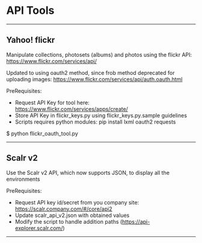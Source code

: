 # API Tools

<!--
---

## Amazon Cloud Drive

Consumer version of the AWS S3: Simple Storage Service, which has a separate API than boto.
https://developer.amazon.com/public/apis/experience/cloud-drive

Currently WORK IN PROGRESS...

PreRequisites:
* Register your profile here: https://developer.amazon.com/lwa/sp/overview.html
* Whitelist your app here: https://developer.amazon.com/cd/sp/overview.html
* Store API Key in amazon_keys.py using amazon_keys.py.sample guidelines
* Scripts requires python modules: pip install boto

$ python amazon_cloud_tool.py

-->
---

## Yahoo! flickr

Manipulate collections, photosets (albums) and photos using the flickr API:
https://www.flickr.com/services/api/

Updated to using oauth2 method, since frob method deprecated for uploading images:
https://www.flickr.com/services/api/auth.oauth.html

PreRequisites:
* Request API Key for tool here: https://www.flickr.com/services/apps/create/
* Store API Key in flickr_keys.py using flickr_keys.py.sample guidelines
* Scripts requires python modules: pip install lxml oauth2 requests

$ python flickr_oauth_tool.py

---

## Scalr v2

Use the Scalr v2 API, which now supports JSON, to display all the environments

PreRequisites:
* Request API key id/secret from you company site: https://scalr.company.com/#/core/api2
* Update scalr_api_v2.json with obtained values
* Modify the script to handle addition paths (https://api-explorer.scalr.com/)

---

